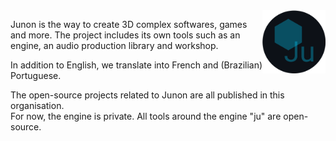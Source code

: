 <img src="https://raw.githubusercontent.com/junon-corp/jur/main/assets/logo_circle.png" align="right" width="20%" alt="Junon logo" />

Junon is the way to create 3D complex softwares, games and more. The project includes its own tools such as an engine, an audio production library and workshop.

In addition to English, we translate into French and (Brazilian) Portuguese.

The open-source projects related to Junon are all published in this organisation. \
For now, the engine is private. All tools around the engine "ju" are open-source.
